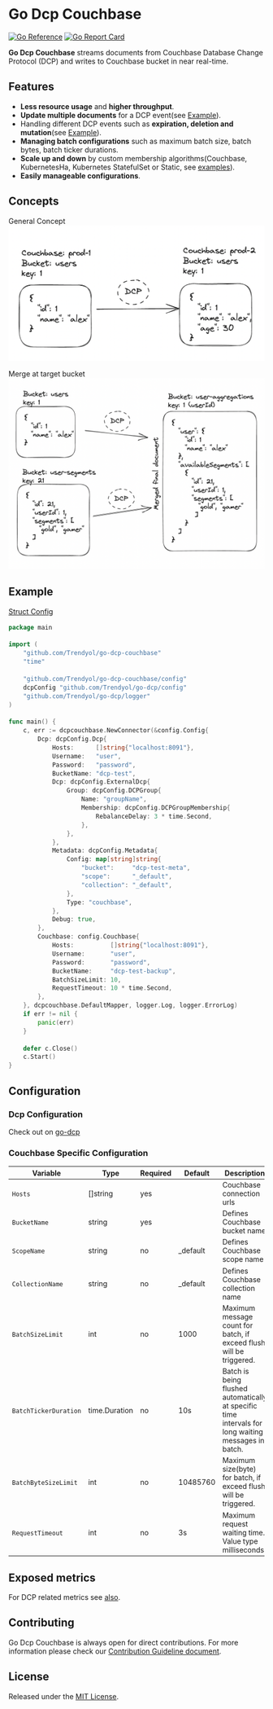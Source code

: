 # Go Dcp Couchbase

[![Go Reference](https://pkg.go.dev/badge/github.com/Trendyol/go-dcp-couchbase.svg)](https://pkg.go.dev/github.com/Trendyol/go-dcp-couchbase) [![Go Report Card](https://goreportcard.com/badge/github.com/Trendyol/go-dcp-couchbase)](https://goreportcard.com/report/github.com/Trendyol/go-dcp-couchbase)

**Go Dcp Couchbase** streams documents from Couchbase Database Change Protocol (DCP) and writes to
Couchbase bucket in near real-time.

## Features

* **Less resource usage** and **higher throughput**.
* **Update multiple documents** for a DCP event(see [Example](#example)).
* Handling different DCP events such as **expiration, deletion and mutation**(see [Example](#example)).
* **Managing batch configurations** such as maximum batch size, batch bytes, batch ticker durations.
* **Scale up and down** by custom membership algorithms(Couchbase, KubernetesHa, Kubernetes StatefulSet or
  Static, see [examples](https://github.com/Trendyol/go-dcp#examples)).
* **Easily manageable configurations**.

## Concepts
General Concept
![general](docs/couchbase-dcp.png)

Merge at target bucket
![merge-buckets](docs/couchbase-merge-buckets.png)


## Example

[Struct Config](example/struct-config/main.go)

```go
package main

import (
	"github.com/Trendyol/go-dcp-couchbase"
	"time"

	"github.com/Trendyol/go-dcp-couchbase/config"
	dcpConfig "github.com/Trendyol/go-dcp/config"
	"github.com/Trendyol/go-dcp/logger"
)

func main() {
	c, err := dcpcouchbase.NewConnector(&config.Config{
		Dcp: dcpConfig.Dcp{
			Hosts:      []string{"localhost:8091"},
			Username:   "user",
			Password:   "password",
			BucketName: "dcp-test",
			Dcp: dcpConfig.ExternalDcp{
				Group: dcpConfig.DCPGroup{
					Name: "groupName",
					Membership: dcpConfig.DCPGroupMembership{
						RebalanceDelay: 3 * time.Second,
					},
				},
			},
			Metadata: dcpConfig.Metadata{
				Config: map[string]string{
					"bucket":     "dcp-test-meta",
					"scope":      "_default",
					"collection": "_default",
				},
				Type: "couchbase",
			},
			Debug: true,
		},
		Couchbase: config.Couchbase{
			Hosts:          []string{"localhost:8091"},
			Username:       "user",
			Password:       "password",
			BucketName:     "dcp-test-backup",
			BatchSizeLimit: 10,
			RequestTimeout: 10 * time.Second,
		},
	}, dcpcouchbase.DefaultMapper, logger.Log, logger.ErrorLog)
	if err != nil {
		panic(err)
	}

	defer c.Close()
	c.Start()
}

```

## Configuration

### Dcp Configuration

Check out on [go-dcp](https://github.com/Trendyol/go-dcp#configuration)

### Couchbase Specific Configuration

| Variable              | Type          | Required | Default  | Description                                                                                         |                                                           
|-----------------------|---------------|----------|----------|-----------------------------------------------------------------------------------------------------|
| `Hosts`               | []string      | yes      |          | Couchbase connection urls                                                                           |
| `BucketName`          | string        | yes      |          | Defines Couchbase bucket name                                                                       |
| `ScopeName`           | string        | no       | _default | Defines Couchbase scope name                                                                        |
| `CollectionName`      | string        | no       | _default | Defines Couchbase collection name                                                                   |
| `BatchSizeLimit`      | int           | no       | 1000     | Maximum message count for batch, if exceed flush will be triggered.                                 |
| `BatchTickerDuration` | time.Duration | no       | 10s      | Batch is being flushed automatically at specific time intervals for long waiting messages in batch. |
| `BatchByteSizeLimit`  | int           | no       | 10485760 | Maximum size(byte) for batch, if exceed flush will be triggered.                                    |
| `RequestTimeout`      | int           | no       | 3s       | Maximum request waiting time. Value type milliseconds.                                              |

## Exposed metrics

For DCP related metrics see [also](https://github.com/Trendyol/go-dcp#exposed-metrics).

## Contributing

Go Dcp Couchbase is always open for direct contributions. For more information please check
our [Contribution Guideline document](./CONTRIBUTING.md).

## License

Released under the [MIT License](LICENSE).